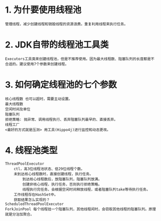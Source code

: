 # 1. 为什要使用线程池
    管理线程，减少创建线程和销毁线程的资源浪费。重复利用线程来执行任务。
# 2. JDK自带的线程池工具类
    Executors工具类来创建线程池，但是不推荐使用。因为最大线程数、阻塞队列的长度都是不合适的。建议使用7个参数来创建线程。
# 3. 如何确定线程池的七个参数
    核心线程数 也可以超时，需要主动设置。
    最大线程数
    空闲时间及单位
    阻塞队列
    拒绝策略: 抛异常、调用线程执行、丢弃阻塞队列最早的、直接丢弃。
    线程工厂
    <最好的方式就是压测> 用工具(Hippo4j)进行监控和动态更改。
# 4. 线程池类型
    ThreadPoolExecutor
        ctl，高3位线程池状态、低29位线程个数。
        未到达核心线程数时，直接创建线程，执行任务。
            到达核心线程数后，放阻塞队列，阻塞队列放满。
            创建非核心线程，执行任务，否则执行拒绝策略。
            线程执行完任务，会根据空闲时间释放线程，或者阻塞队列take等待执行任务。
        工作线程存在HashSet中。
        获取结果怎么实现的？
    ScheduledThreadPoolExecutor
    ForkJoinPool 每个线程挂一个阻塞队列，其他线程闲时，会窃取其他线程的阻塞队列。原理就是分治加聚合。
